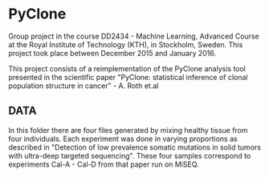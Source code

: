 # PyClone 

Group project in the course DD2434 - Machine Learning, Advanced Course at the Royal Institute of Technology (KTH), in Stockholm, Sweden. This project took place between December 2015 and January 2016. 

This project consists of a reimplementation of the PyClone analysis tool presented in the scientific paper "PyClone: statistical inference of clonal population structure in cancer" - A. Roth et.al


## DATA
In this folder there are four files generated by mixing healthy tissue from four individuals. Each experiment was done
in varying proportions as described in "Detection of low prevalence somatic mutations in solid tumors with ultra-deep 
targeted sequencing". These four samples correspond to experiments Cal-A - Cal-D from that paper run on MiSEQ.
